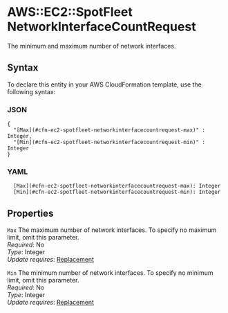 # AWS::EC2::SpotFleet NetworkInterfaceCountRequest<a name="aws-properties-ec2-spotfleet-networkinterfacecountrequest"></a>

The minimum and maximum number of network interfaces\.

## Syntax<a name="aws-properties-ec2-spotfleet-networkinterfacecountrequest-syntax"></a>

To declare this entity in your AWS CloudFormation template, use the following syntax:

### JSON<a name="aws-properties-ec2-spotfleet-networkinterfacecountrequest-syntax.json"></a>

```
{
  "[Max](#cfn-ec2-spotfleet-networkinterfacecountrequest-max)" : Integer,
  "[Min](#cfn-ec2-spotfleet-networkinterfacecountrequest-min)" : Integer
}
```

### YAML<a name="aws-properties-ec2-spotfleet-networkinterfacecountrequest-syntax.yaml"></a>

```
  [Max](#cfn-ec2-spotfleet-networkinterfacecountrequest-max): Integer
  [Min](#cfn-ec2-spotfleet-networkinterfacecountrequest-min): Integer
```

## Properties<a name="aws-properties-ec2-spotfleet-networkinterfacecountrequest-properties"></a>

`Max`  <a name="cfn-ec2-spotfleet-networkinterfacecountrequest-max"></a>
The maximum number of network interfaces\. To specify no maximum limit, omit this parameter\.  
*Required*: No  
*Type*: Integer  
*Update requires*: [Replacement](https://docs.aws.amazon.com/AWSCloudFormation/latest/UserGuide/using-cfn-updating-stacks-update-behaviors.html#update-replacement)

`Min`  <a name="cfn-ec2-spotfleet-networkinterfacecountrequest-min"></a>
The minimum number of network interfaces\. To specify no minimum limit, omit this parameter\.  
*Required*: No  
*Type*: Integer  
*Update requires*: [Replacement](https://docs.aws.amazon.com/AWSCloudFormation/latest/UserGuide/using-cfn-updating-stacks-update-behaviors.html#update-replacement)